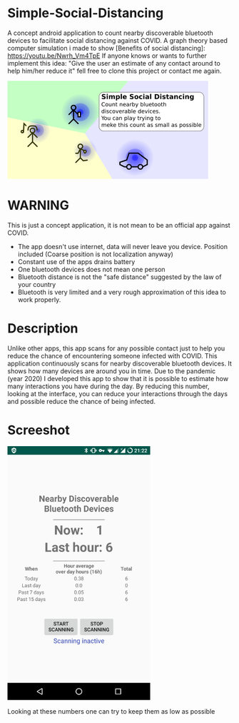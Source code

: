 # Simple-Social-Distancing
A concept android application to count nearby discoverable bluetooth devices to facilitate social distancing against COVID.
A graph theory based computer simulation i made to show [Benefits of social distancing]: https://youtu.be/Nwrh_Vm4TpE
If anyone knows or wants to further implement this idea: "Give the user an estimate of any contact around to help him/her reduce it" fell free to clone this project or contact me again.

![screenshot](https://github.com/Sinnefa/Simple-Social-Distancing/blob/master/markdown_imgs/banner_small.png)

# WARNING
This is just a concept application, it is not mean to be an official app against COVID.
* The app doesn't use internet, data will never leave you device. Position included (Coarse position is not localization anyway)
* Constant use of the apps drains battery
* One bluetooth devices does not mean one person
* Bluetooth distance is not the "safe distance" suggested by the law of your country
* Bluetooth is very limited and a very rough approximation of this idea to work properly.

# Description
Unlike other apps, this app scans for any possible contact just to help you reduce the chance of encountering someone infected with COVID.
This application continuously scans for nearby discoverable bluetooth devices. It shows how many devices are around you in time.
Due to the pandemic (year 2020) I developed this app to show that it is possible to estimate how many interactions you have during the day. By reducing this number, looking at the interface, you can reduce your interactions through the days and possible reduce the chance of being infected.

# Screeshot
![screenshot](https://github.com/Sinnefa/Simple-Social-Distancing/blob/master/markdown_imgs/Screenshot.png)

Looking at these numbers one can try to keep them as low as possible